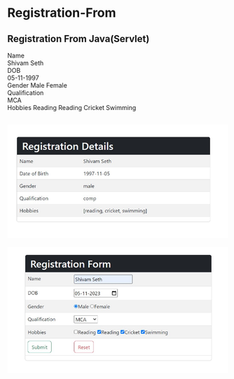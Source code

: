 # Registration-From
## Registration From Java(Servlet)

Name	<br>
Shivam Seth <br>
DOB	<br>
05-11-1997<br>
Gender	Male Female<br>
Qualification	<br>
MCA<br>
Hobbies	Reading Reading Cricket Swimming<br>

<br>
<img src="secure1.jpg">
<br>


<br>
<img src="secure2.jpg">
<br>

